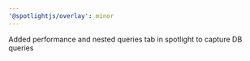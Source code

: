 ```yaml
---
'@spotlightjs/overlay': minor
---
```


Added performance and nested queries tab in spotlight to capture DB queries
